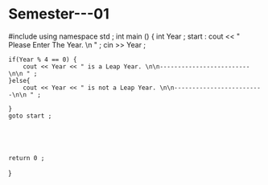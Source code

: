 # Semester---01

#include<iostream>
using namespace std ;
int main ()
{
	int Year ;
	start :
	cout << " Please Enter The Year. \n " ;
	cin >> Year ;
	
	if(Year % 4 == 0) {
		cout << Year << " is a Leap Year. \n\n-------------------------\n\n " ;
	}else{
		cout << Year << " is not a Leap Year. \n\n-------------------------\n\n " ;
		
	}
	goto start ;
	
	
	
	
	
	return 0 ;
}
